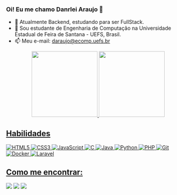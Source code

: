### Oi! Eu me chamo Danrlei Araujo 👋

- 🔭 Atualmente Backend, estudando para ser FullStack.
- 🌱 Sou estudante de Engenharia de Computação na Universidade Estadual de Feira de Santana - UEFS, Brasil.
- 📫 Meu e-mail: daraujo@ecomp.uefs.br

<div align="center">
  <a href="https://github.com/danrleiaraujo">
  <img height="180em" src="https://github-readme-stats.vercel.app/api?username=danrleiaraujo&show_icons=true&theme=dracula&include_all_commits=true&count_private=true"/>
  <img height="180em" src="https://github-readme-stats.vercel.app/api/top-langs/?username=danrleiaraujo&layout=compact&langs_count=7&theme=dracula"/>
</div>

## Habilidades
![HTML5](https://img.shields.io/badge/HTML5-E34F26?style=for-the-badge&logo=html5&logoColor=white)
![CSS3](https://img.shields.io/badge/CSS3-1572B6?style=for-the-badge&logo=css3&logoColor=white)
![JavaScript](https://img.shields.io/badge/JavaScript-F7DF1E?style=for-the-badge&logo=javascript&logoColor=white)
![C](https://img.shields.io/badge/c-original.svg?style=for-the-badge&logo=C&logoColor=white)
![Java](https://img.shields.io/badge/Java-000?style=for-the-badge&logo=openjdk)
![Python](https://img.shields.io/badge/python-306998.svg?style=for-the-badge&logo=python&logoColor=white)
![PHP](https://img.shields.io/badge/PHP-787cb5?style=for-the-badge&logo=php&logoColor=white)
![Git](https://img.shields.io/badge/GIT-E44C30?style=for-the-badge&logo=git&logoColor=white)
![Docker](https://img.shields.io/badge/Docker-0db7ed?style=for-the-badge&logo=Docker&logoColor=white)
![Laravel](https://img.shields.io/badge/Laravel-F05340?style=for-the-badge&logo=Laravel&logoColor=white)
  
## Como me encontrar:
  <a href= "https://www.linkedin.com/in/danrlei-araujo-765b931b0"> <img src="https://img.shields.io/badge/-LinkedIn-%230077B5?style=for-the-badge&logo=linkedin&logoColor=white" target="_blank"></a> 
  <a href="https://instagram.com/danrlei_araujo" target="_blank"><img src="https://img.shields.io/badge/-Instagram-%23E4405F?style=for-the-badge&logo=instagram&logoColor=white" target="_blank"></a>
  <a href = "mailto:daraujo@ecomp.uefs.br"><img src="https://img.shields.io/badge/-Gmail-%23333?style=for-the-badge&logo=gmail&logoColor=white" target="_blank"></a>

